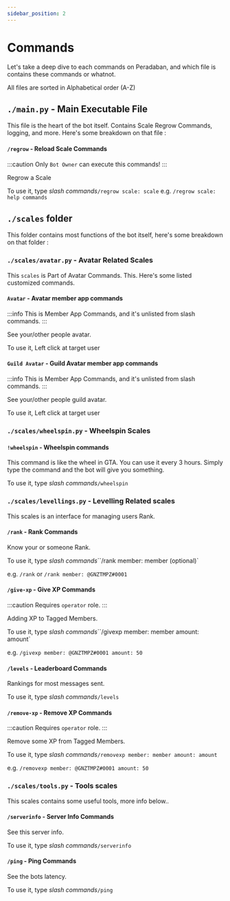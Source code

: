 ```yaml
---
sidebar_position: 2
---
```


# Commands

Let's take a deep dive to each commands on Peradaban, and which file is contains these commands or whatnot.

All files are sorted in Alphabetical order (A-Z)

## `./main.py` - Main Executable File

This file is the heart of the bot itself. Contains Scale Regrow Commands, logging, and more. Here's some breakdown on that file :

#### `/regrow` - Reload Scale Commands

:::caution
Only `Bot Owner` can execute this commands!
:::

Regrow a Scale

To use it, type _slash commands_`/regrow scale: scale`
e.g. `/regrow scale: help commands`

## `./scales` folder

This folder contains most functions of the bot itself, here's some breakdown on that folder :

### `./scales/avatar.py` - Avatar Related Scales

This `scales` is Part of Avatar Commands. This.
Here's some listed customized commands.

#### `Avatar` - Avatar member app commands

:::info
This is Member App Commands, and it's unlisted from slash commands.
:::

See your/other people avatar.

To use it, Left click at target user

#### `Guild Avatar` - Guild Avatar member app commands

:::info
This is Member App Commands, and it's unlisted from slash commands.
:::

See your/other people guild avatar.

To use it, Left click at target user

### `./scales/wheelspin.py` - Wheelspin Scales

#### `!wheelspin` - Wheelspin commands

This command is like the wheel in GTA. You can use it every 3 hours.
Simply type the command and the bot will give you something.

To use it, type _slash commands_`/wheelspin`

### `./scales/levellings.py` - Levelling Related scales

This scales is an interface for managing users Rank.

#### `/rank` - Rank Commands

Know your or someone Rank.

To use it, type _slash commands_``/rank member: member (optional)`

e.g. `/rank` or `/rank member: @GNZTMPZ#0001`

#### `/give-xp` - Give XP Commands

:::caution
Requires `operator` role.
:::

Adding XP to Tagged Members.

To use it, type _slash commands_``/givexp member: member amount: amount`

e.g. `/givexp member: @GNZTMPZ#0001 amount: 50`

#### `/levels` - Leaderboard Commands

Rankings for most messages sent.

To use it, type _slash commands_`/levels`

#### `/remove-xp` - Remove XP Commands

:::caution
Requires `operator` role.
:::

Remove some XP from Tagged Members.

To use it, type _slash commands_`/removexp member: member amount: amount`

e.g. `/removexp member: @GNZTMPZ#0001 amount: 50`

### `./scales/tools.py` - Tools scales

This scales contains some useful tools, more info below..

#### `/serverinfo` - Server Info Commands

See this server info.

To use it, type _slash commands_`/serverinfo`

#### `/ping` - Ping Commands

See the bots latency.

To use it, type _slash commands_`/ping`
